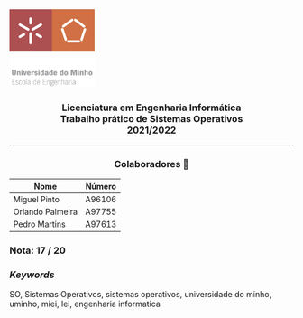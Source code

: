 <img src='uminho.png' width="30%"/>

<h3 align="center">Licenciatura em Engenharia Informática <br> Trabalho prático de Sistemas Operativos <br> 2021/2022 </h3>

---
<h3 align="center"> Colaboradores &#129309 </h2>

<div align="center">

| Nome             | Número |
|------------------|--------|
| Miguel Pinto     | A96106 |
| Orlando Palmeira | A97755 |
| Pedro Martins    | A97613 |

</div>

### Nota: 17 / 20

<h3><i>Keywords</i></h3>
SO, Sistemas Operativos, sistemas operativos, universidade do minho, uminho, miei, lei, engenharia informatica

